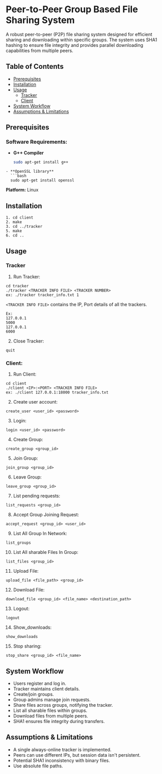 # Peer-to-Peer Group Based File Sharing System

A robust peer-to-peer (P2P) file sharing system designed for efficient sharing and downloading within specific groups. The system uses SHA1 hashing to ensure file integrity and provides parallel downloading capabilities from multiple peers.

## Table of Contents
- [Prerequisites](#prerequisites)
- [Installation](#installation)
- [Usage](#usage)
  - [Tracker](#tracker)
  - [Client](#client)
- [System Workflow](#system-workflow)
- [Assumptions & Limitations](#assumptions--limitations)

## Prerequisites

### Software Requirements:
- **G++ Compiler**
  ```bash
  sudo apt-get install g++
```
- **OpenSSL library**
  ```bash
  sudo apt-get install openssl
```

**Platform:** Linux

## Installation

```
1. cd client
2. make
3. cd ../tracker
5. make
6. cd ..
```

## Usage

### Tracker

1. Run Tracker:

```
cd tracker
./tracker​ <TRACKER INFO FILE> <TRACKER NUMBER>
ex: ./tracker tracker_info.txt 1
```

`<TRACKER INFO FILE>` contains the IP, Port details of all the trackers.

```
Ex:
127.0.0.1
5000
127.0.0.1
6000
```

2. Close Tracker:

```
quit
```

### Client:

1. Run Client:

```
cd client
./client​ <IP>:<PORT> <TRACKER INFO FILE>
ex: ./client 127.0.0.1:18000 tracker_info.txt
```

2. Create user account:

```
create_user​ <user_id> <password>
```

3. Login:

```
login​ <user_id> <password>
```

4. Create Group:

```
create_group​ <group_id>
```

5. Join Group:

```
join_group​ <group_id>
```

6. Leave Group:

```
leave_group​ <group_id>
```

7. List pending requests:

```
list_requests ​<group_id>
```

8. Accept Group Joining Request:

```
accept_request​ <group_id> <user_id>
```

9. List All Group In Network:

```
list_groups
```

10. List All sharable Files In Group:

```
list_files​ <group_id>
```

11. Upload File:

```
​upload_file​ <file_path> <group_id​>
```

12. Download File:​

```
download_file​ <group_id> <file_name> <destination_path>
```

13. Logout:​

```
logout
```

14. Show_downloads: ​

```
show_downloads
```

15. Stop sharing: ​

```
stop_share ​<group_id> <file_name>
```

## System Workflow
- Users register and log in.
- Tracker maintains client details.
- Create/join groups.
- Group admins manage join requests.
- Share files across groups, notifying the tracker.
- List all sharable files within groups.
- Download files from multiple peers.
- SHA1 ensures file integrity during transfers.

## Assumptions & Limitations
- A single always-online tracker is implemented.
- Peers can use different IPs, but session data isn't persistent.
- Potential SHA1 inconsistency with binary files.
- Use absolute file paths.

